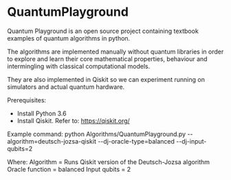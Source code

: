 # QuantumPlayground
Quantum Playground is an open source project containing textbook examples of quantum algorithms in python. 

The algorithms are implemented manually without quantum libraries in order to explore and learn their 
core mathematical properties, behaviour and intermingling with classical computational models. 

They are also implemented in Qiskit so we can experiment running on simulators and actual quantum hardware.

Prerequisites:
 * Install Python 3.6
 * Install Qiskit. Refer to: https://qiskit.org/
 

Example command:
  python Algorithms/QuantumPlayground.py --algorithm=deutsch-jozsa-qiskit --dj-oracle-type=balanced --dj-input-qubits=2

Where:
  Algorithm = Runs Qiskit version of the Deutsch-Jozsa algorithm
  Oracle function = balanced
  Input qubits = 2





